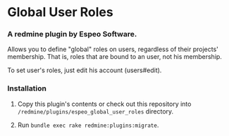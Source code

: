 # Global User Roles

### A redmine plugin by Espeo Software.

Allows you to define "global" roles on users, regardless of their projects' membership. That is, roles that are bound to an user, not his membership.

To set user's roles, just edit his account (users#edit).


### Installation

1. Copy this plugin's contents or check out this repository into `/redmine/plugins/espeo_global_user_roles` directory.

2. Run `bundle exec rake redmine:plugins:migrate`.
